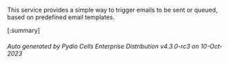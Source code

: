 






This service provides a simple way to trigger emails to be sent or queued, based on predefined email templates.

[:summary]

###### Auto generated by Pydio Cells Enterprise Distribution v4.3.0-rc3 on 10-Oct-2023
